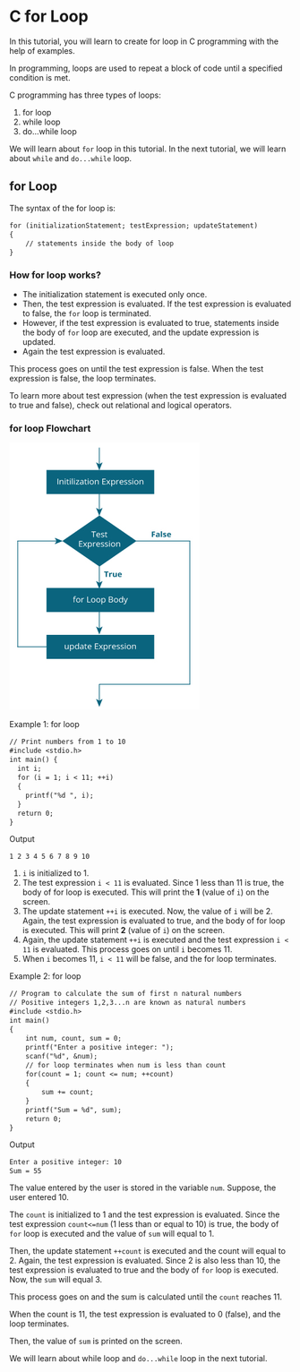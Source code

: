 # C for Loop

In this tutorial, you will learn to create for loop in C programming with the help of examples.

In programming, loops are used to repeat a block of code until a specified condition is met.

C programming has three types of loops:

1. for loop
2. while loop
3. do...while loop

We will learn about `for` loop in this tutorial. In the next tutorial, we will learn about `while` and `do...while` loop.

## for Loop

The syntax of the for loop is:

```
for (initializationStatement; testExpression; updateStatement)
{
    // statements inside the body of loop
}
```

### How for loop works?

* The initialization statement is executed only once.
* Then, the test expression is evaluated. If the test expression is evaluated to false, the `for` loop is terminated.
* However, if the test expression is evaluated to true, statements inside the body of `for` loop are executed, and the update expression is updated.
* Again the test expression is evaluated.

This process goes on until the test expression is false. When the test expression is false, the loop terminates.

To learn more about test expression (when the test expression is evaluated to true and false), check out relational and logical operators.

### for loop Flowchart

![Flowchart of for loop in C programming](/images/c-for-loop.jpg)

Example 1: for loop
```
// Print numbers from 1 to 10
#include <stdio.h>
int main() {
  int i;
  for (i = 1; i < 11; ++i)
  {
    printf("%d ", i);
  }
  return 0;
}
```
Output
```
1 2 3 4 5 6 7 8 9 10
```

1. `i` is initialized to 1.
2. The test expression `i < 11` is evaluated. Since 1 less than 11 is true, the body of for loop is executed. This will print the **1** (value of `i`) on the screen.
3. The update statement `++i` is executed. Now, the value of `i` will be 2. Again, the test expression is evaluated to true, and the body of for loop is executed. This will print **2** (value of `i`) on the screen.
4. Again, the update statement `++i` is executed and the test expression `i < 11` is evaluated. This process goes on until `i` becomes 11.
5. When `i` becomes 11, `i < 11` will be false, and the for loop terminates.

Example 2: for loop
```
// Program to calculate the sum of first n natural numbers
// Positive integers 1,2,3...n are known as natural numbers
#include <stdio.h>
int main()
{
    int num, count, sum = 0;
    printf("Enter a positive integer: ");
    scanf("%d", &num);
    // for loop terminates when num is less than count
    for(count = 1; count <= num; ++count)
    {
        sum += count;
    }
    printf("Sum = %d", sum);
    return 0;
}
```
Output
```
Enter a positive integer: 10
Sum = 55
```

The value entered by the user is stored in the variable `num`. Suppose, the user entered 10.

The `count` is initialized to 1 and the test expression is evaluated. Since the test expression `count<=num` (1 less than or equal to 10) is true, the body of `for` loop is executed and the value of `sum` will equal to 1.

Then, the update statement `++count` is executed and the count will equal to 2. Again, the test expression is evaluated. Since 2 is also less than 10, the test expression is evaluated to true and the body of `for` loop is executed. Now, the `sum` will equal 3.

This process goes on and the sum is calculated until the `count` reaches 11.

When the count is 11, the test expression is evaluated to 0 (false), and the loop terminates.

Then, the value of `sum` is printed on the screen.

We will learn about while loop and `do...while` loop in the next tutorial.

